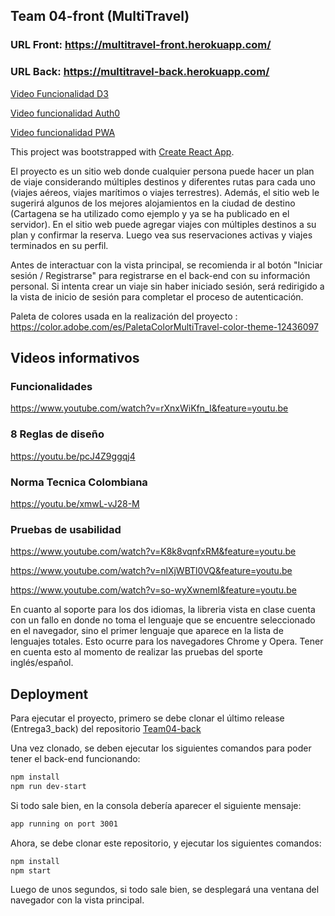 ## Team 04-front (MultiTravel)

### URL Front: https://multitravel-front.herokuapp.com/
### URL Back: https://multitravel-back.herokuapp.com/

[Video Funcionalidad D3](https://uniandes-my.sharepoint.com/personal/ms_osorio_uniandes_edu_co/_layouts/15/onedrive.aspx?id=%2Fpersonal%2Fms_osorio_uniandes_edu_co%2FDocuments%2FMultiTravel%20-%20Mozilla%20Firefox%202019-05-19%2012-44-55%2Emp4&parent=%2Fpersonal%2Fms_osorio_uniandes_edu_co%2FDocuments&cid=5e801779-941f-468b-90a7-d8bd157ac75e)

[Video funcionalidad Auth0](https://www.youtube.com/watch?v=J2F1bpoc-NA&feature=youtu.be)

[Video funcionalidad PWA](https://uniandes-my.sharepoint.com/:v:/g/personal/a_garcia13_uniandes_edu_co/EVIvkzj37OJCmqLlEr9IM64BopT7zD-DcPyKDFktuCj-7Q?e=pPXjz1)


This project was bootstrapped with [Create React App](https://github.com/facebook/create-react-app).

El proyecto es un sitio web donde cualquier persona puede hacer un plan de viaje considerando múltiples destinos y diferentes rutas para cada uno (viajes aéreos, viajes marítimos o viajes terrestres). Además, el sitio web le sugerirá algunos de los mejores alojamientos en la ciudad de destino (Cartagena se ha utilizado como ejemplo y ya se ha publicado en el servidor). En el sitio web puede agregar viajes con múltiples destinos a su plan y confirmar la reserva. Luego vea sus reservaciones activas y viajes terminados en su perfil.

Antes de interactuar con la vista principal, se recomienda ir al botón "Iniciar sesión / Registrarse" para registrarse en el back-end con su información personal. Si intenta crear un viaje sin haber iniciado sesión, será redirigido a la vista de inicio de sesión para completar el proceso de autenticación.

Paleta de colores usada en la realización del proyecto : https://color.adobe.com/es/PaletaColorMultiTravel-color-theme-12436097


## Videos informativos

### Funcionalidades
https://www.youtube.com/watch?v=rXnxWiKfn_I&feature=youtu.be

### 8 Reglas de diseño
https://youtu.be/pcJ4Z9ggqj4

### Norma Tecnica Colombiana
https://youtu.be/xmwL-vJ28-M

### Pruebas de usabilidad
https://www.youtube.com/watch?v=K8k8vqnfxRM&feature=youtu.be

https://www.youtube.com/watch?v=nlXjWBTl0VQ&feature=youtu.be

https://www.youtube.com/watch?v=so-wyXwnemI&feature=youtu.be

En cuanto al soporte para los dos idiomas, la libreria vista en clase cuenta con un fallo en donde no toma el lenguaje que se encuentre seleccionado en el navegador, sino el primer lenguaje que aparece en la lista de lenguajes totales. Esto ocurre para los navegadores Chrome y Opera. Tener en cuenta esto al momento de realizar las pruebas del sporte inglés/español.

## Deployment

Para ejecutar el proyecto, primero se debe clonar el último release (Entrega3_back) del repositorio [Team04-back](https://github.com/isis3710-uniandes/Team04-back)

Una vez clonado, se deben ejecutar los siguientes comandos para poder tener el back-end funcionando:

```bash
npm install
npm run dev-start
```
Si todo sale bien, en la consola debería aparecer el siguiente mensaje:

```bash
app running on port 3001
```
Ahora, se debe clonar este repositorio, y ejecutar los siguientes comandos:

```bash
npm install
npm start
```
Luego de unos segundos, si todo sale bien, se desplegará una ventana del navegador con la vista principal.
